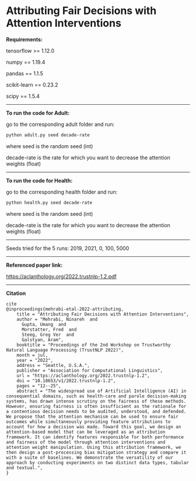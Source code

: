 # Attributing Fair Decisions with Attention Interventions


**Requirements:**

tensorflow >= 1.12.0

numpy == 1.19.4

pandas == 1.1.5

scikit-learn == 0.23.2

scipy == 1.5.4

_____________________________________________

**To run the code for Adult:**

go to the corresponding adult folder and run:

```bash
python adult.py seed decade-rate
```

where seed is the random seed (int)


decade-rate is the rate for which you want to decrease the attention weights (float)

_____________________________________________

**To run the code for Health:**

go to the corresponding health folder and run:

```bash
python health.py seed decade-rate
```

where seed is the random seed (int)

decade-rate is the rate for which you want to decrease the attention weights (float)
______________________________________________
Seeds tried for the 5 runs: 2019, 2021, 0, 100, 5000

_____________________________________________

**Referenced paper link:**

https://aclanthology.org/2022.trustnlp-1.2.pdf

_____________________________________________

**Citation**

```
cite
@inproceedings{mehrabi-etal-2022-attributing,
    title = "Attributing Fair Decisions with Attention Interventions",
    author = "Mehrabi, Ninareh  and
      Gupta, Umang  and
      Morstatter, Fred  and
      Steeg, Greg Ver  and
      Galstyan, Aram",
    booktitle = "Proceedings of the 2nd Workshop on Trustworthy Natural Language Processing (TrustNLP 2022)",
    month = jul,
    year = "2022",
    address = "Seattle, U.S.A.",
    publisher = "Association for Computational Linguistics",
    url = "https://aclanthology.org/2022.trustnlp-1.2",
    doi = "10.18653/v1/2022.trustnlp-1.2",
    pages = "12--25",
    abstract = "The widespread use of Artificial Intelligence (AI) in consequential domains, such as health-care and parole decision-making systems, has drawn intense scrutiny on the fairness of these methods. However, ensuring fairness is often insufficient as the rationale for a contentious decision needs to be audited, understood, and defended. We propose that the attention mechanism can be used to ensure fair outcomes while simultaneously providing feature attributions to account for how a decision was made. Toward this goal, we design an attention-based model that can be leveraged as an attribution framework. It can identify features responsible for both performance and fairness of the model through attention interventions and attention weight manipulation. Using this attribution framework, we then design a post-processing bias mitigation strategy and compare it with a suite of baselines. We demonstrate the versatility of our approach by conducting experiments on two distinct data types, tabular and textual.",
}
```
